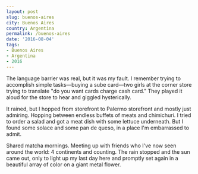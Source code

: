 ```yaml
---
layout: post
slug: buenos-aires
city: Buenos Aires
country: Argentina
permalink: /buenos-aires
date: '2016-08-04'
tags:
- Buenos Aires
- Argentina
- 2016
---
```


The language barrier was real, but it was my fault. I remember trying to accomplish simple tasks&mdash;buying a sube card&mdash;two girls at the corner store trying to translate "do you want cards charge cash card." They played it aloud for the store to hear and giggled hysterically.

It rained, but I hopped from storefront to Palermo storefront and mostly just admiring. Hopping between endless buffets of meats and chimichuri. I tried to order a salad and got a meat dish with some lettuce underneath. But I found some solace and some pan de queso, in a place I'm embarrassed to admit. 

Shared matcha mornings. Meeting up with friends who I've now seen around the world: 4 continents and counting. The rain stopped and the sun came out, only to light up my last day here and promptly set again in a beautiful array of color on a giant metal flower.